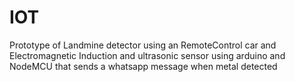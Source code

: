 # IOT
 Prototype of Landmine detector using an RemoteControl car and Electromagnetic Induction and ultrasonic sensor using arduino and NodeMCU that sends a whatsapp message when metal detected
